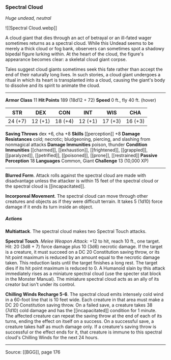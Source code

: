 ### Spectral Cloud
_Huge undead, neutral_

![[Spectral Cloud.webp]]

A cloud giant that dies through an act of betrayal or an ill-fated wager sometimes returns as a spectral cloud. While this Undead seems to be merely a thick cloud or fog bank, observers can sometimes spot a shadowy bipedal figure lurking within. At the heart of the cloud, the figure's appearance becomes clear: a skeletal cloud giant corpse.

Tales suggest cloud giants sometimes seek this fate rather than accept the end of their naturally long lives. In such stories, a cloud giant undergoes a ritual in which its heart is transplanted into a cloud, causing the giant's body to dissolve and its spirit to animate the cloud.




---

**Armor Class** 11
**Hit Points** 189 (18d12 + 72)
**Speed** 0 ft., fly 40 ft. (hover)

| STR     | DEX     | CON     | INT     | WIS     | CHA     |
|---------|---------|---------|---------|---------|---------|
| 24 (+7) | 12 (+1) | 18 (+4) | 12 (+1) | 17 (+3) | 16 (+3) |

**Saving Throws** dex +6, cha +8
**Skills** [[perception]] +8
**Damage Resistances** cold; necrotic; bludgeoning, piercing, and slashing from nonmagical attacks
**Damage Immunities** poison, thunder
**Condition Immunities** [[charmed]], [[exhaustion]], [[frightened]], [[grappled]], [[paralyzed]], [[petrified]], [[poisoned]], [[prone]], [[restrained]]
**Passive Perception** 18
**Languages** Common, Giant
**Challenge** 13 (10,000 XP)

---

**Blurred Form**. Attack rolls against the spectral cloud are made with disadvantage unless the attacker is within 15 feet of the spectral cloud or the spectral cloud is [[incapacitated]].

**Incorporeal Movement**. The spectral cloud can move through other creatures and objects as if they were difficult terrain. It takes 5 (1d10) force damage if it ends its turn inside an object.

##### Actions
**Multiattack**. The spectral cloud makes two Spectral Touch attacks.

**Spectral Touch**. _Melee Weapon Attack:_ +12 to hit, reach 10 ft., one target. Hit: 20 (3d8 + 7) force damage plus 10 (3d6) necrotic damage. If the target is a creature, it must succeed on a DC 20 Constitution saving throw, or its hit point maximum is reduced by an amount equal to the necrotic damage taken. This reduction lasts until the target finishes a long rest. The target dies if its hit point maximum is reduced to 0. A Humanoid slain by this attack immediately rises as a miniature spectral cloud (use the specter stat block in the Monster Manual). The miniature spectral cloud acts as an ally of its creator but isn't under its control.

**Chilling Winds Recharge 5-6**. The spectral cloud emits intensely cold wind in a 60-foot line that is 10 feet wide. Each creature in that area must make a DC 20 Constitution saving throw. On a failed save, a creature takes 38 (7d10) cold damage and has the [[incapacitated]] condition for 1 minute. The affected creature can repeat the saving throw at the end of each of its turns, ending the effect on itself on a success. On a successful save, a creature takes half as much damage only. If a creature's saving throw is successful or the effect ends for it, that creature is immune to this spectral cloud's Chilling Winds for the next 24 hours.


---

Source: [[BGG]], page 176